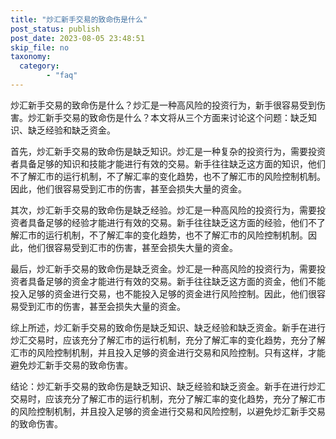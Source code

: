 ```yaml
---
title: "炒汇新手交易的致命伤是什么"
post_status: publish
post_date: 2023-08-05 23:48:51
skip_file: no
taxonomy:
  category:
        - "faq"
---
```


炒汇新手交易的致命伤是什么？炒汇是一种高风险的投资行为，新手很容易受到伤害。炒汇新手交易的致命伤是什么？本文将从三个方面来讨论这个问题：缺乏知识、缺乏经验和缺乏资金。

首先，炒汇新手交易的致命伤是缺乏知识。炒汇是一种复杂的投资行为，需要投资者具备足够的知识和技能才能进行有效的交易。新手往往缺乏这方面的知识，他们不了解汇市的运行机制，不了解汇率的变化趋势，也不了解汇市的风险控制机制。因此，他们很容易受到汇市的伤害，甚至会损失大量的资金。

其次，炒汇新手交易的致命伤是缺乏经验。炒汇是一种高风险的投资行为，需要投资者具备足够的经验才能进行有效的交易。新手往往缺乏这方面的经验，他们不了解汇市的运行机制，不了解汇率的变化趋势，也不了解汇市的风险控制机制。因此，他们很容易受到汇市的伤害，甚至会损失大量的资金。

最后，炒汇新手交易的致命伤是缺乏资金。炒汇是一种高风险的投资行为，需要投资者具备足够的资金才能进行有效的交易。新手往往缺乏这方面的资金，他们不能投入足够的资金进行交易，也不能投入足够的资金进行风险控制。因此，他们很容易受到汇市的伤害，甚至会损失大量的资金。

综上所述，炒汇新手交易的致命伤是缺乏知识、缺乏经验和缺乏资金。新手在进行炒汇交易时，应该充分了解汇市的运行机制，充分了解汇率的变化趋势，充分了解汇市的风险控制机制，并且投入足够的资金进行交易和风险控制。只有这样，才能避免炒汇新手交易的致命伤害。

结论：炒汇新手交易的致命伤是缺乏知识、缺乏经验和缺乏资金。新手在进行炒汇交易时，应该充分了解汇市的运行机制，充分了解汇率的变化趋势，充分了解汇市的风险控制机制，并且投入足够的资金进行交易和风险控制，以避免炒汇新手交易的致命伤害。
